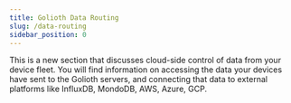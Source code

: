 ```yaml
---
title: Golioth Data Routing
slug: /data-routing
sidebar_position: 0
---
```


This is a new section that discusses cloud-side control of data from your device
fleet. You will find information on accessing the data your devices have sent to
the Golioth servers, and connecting that data to external platforms like
InfluxDB, MondoDB, AWS, Azure, GCP.
